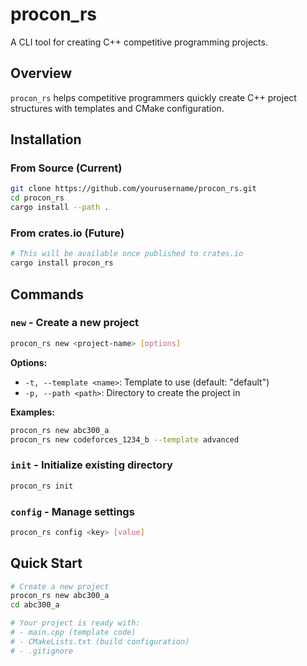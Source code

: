 # procon_rs

A CLI tool for creating C++ competitive programming projects.

## Overview

`procon_rs` helps competitive programmers quickly create C++ project structures with templates and CMake configuration.

## Installation

### From Source (Current)

```bash
git clone https://github.com/yourusername/procon_rs.git
cd procon_rs
cargo install --path .
```

### From crates.io (Future)

```bash
# This will be available once published to crates.io
cargo install procon_rs
```

## Commands

### `new` - Create a new project

```bash
procon_rs new <project-name> [options]
```

**Options:**

- `-t, --template <name>`: Template to use (default: "default")
- `-p, --path <path>`: Directory to create the project in

**Examples:**

```bash
procon_rs new abc300_a
procon_rs new codeforces_1234_b --template advanced
```

### `init` - Initialize existing directory

```bash
procon_rs init
```

### `config` - Manage settings

```bash
procon_rs config <key> [value]
```

## Quick Start

```bash
# Create a new project
procon_rs new abc300_a
cd abc300_a

# Your project is ready with:
# - main.cpp (template code)
# - CMakeLists.txt (build configuration)
# - .gitignore
